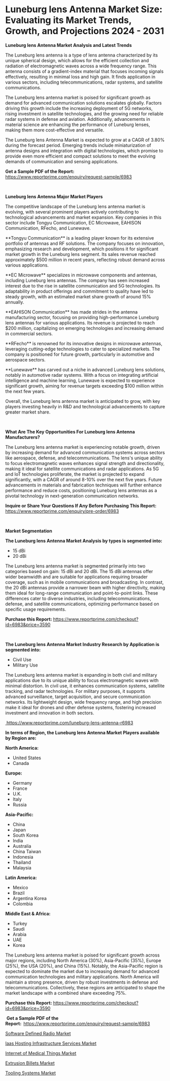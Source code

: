 <p><h1>Luneburg lens Antenna Market Size: Evaluating its Market Trends, Growth, and Projections 2024 - 2031</h1></p><p><strong>Luneburg lens Antenna Market Analysis and Latest Trends</strong></p>
<p><p>The Luneburg lens antenna is a type of lens antenna characterized by its unique spherical design, which allows for the efficient collection and radiation of electromagnetic waves across a wide frequency range. This antenna consists of a gradient-index material that focuses incoming signals effectively, resulting in minimal loss and high gain. It finds application in various sectors, including telecommunications, radar systems, and satellite communications.</p><p>The Luneburg lens antenna market is poised for significant growth as demand for advanced communication solutions escalates globally. Factors driving this growth include the increasing deployment of 5G networks, rising investment in satellite technologies, and the growing need for reliable radar systems in defense and aviation. Additionally, advancements in material science are enhancing the performance of Luneburg lenses, making them more cost-effective and versatile.</p><p>The Luneburg lens Antenna Market is expected to grow at a CAGR of 3.80% during the forecast period. Emerging trends include miniaturization of antenna designs and integration with digital technologies, which promise to provide even more efficient and compact solutions to meet the evolving demands of communication and sensing applications.</p></p>
<p><strong>Get a Sample PDF of the Report:&nbsp;</strong> <a href="https://www.reportprime.com/enquiry/request-sample/6983?utm_campaign=11&utm_medium=2&utm_source=Github&utm_content=ia&utm_term=25112024&utm_id=luneburg-lens-antenna">https://www.reportprime.com/enquiry/request-sample/6983</a></p>
<p>&nbsp;</p>
<p><strong>Luneburg lens Antenna Major Market Players</strong></p>
<p><p>The competitive landscape of the Luneburg lens antenna market is evolving, with several prominent players actively contributing to technological advancements and market expansion. Key companies in this sector include Tongyu Communication, EC Microwave, EAHISON Communication, RFecho, and Lunewave.</p><p>**Tongyu Communication** is a leading player known for its extensive portfolio of antennas and RF solutions. The company focuses on innovation, emphasizing research and development, which positions it for significant market growth in the Luneburg lens segment. Its sales revenue reached approximately $500 million in recent years, reflecting robust demand across various applications.</p><p>**EC Microwave** specializes in microwave components and antennas, including Luneburg lens antennas. The company has seen increased interest due to the rise in satellite communication and 5G technologies. Its adaptability in product offerings and commitment to quality have led to steady growth, with an estimated market share growth of around 15% annually.</p><p>**EAHISON Communication** has made strides in the antenna manufacturing sector, focusing on providing high-performance Luneburg lens antennas for various applications. Its revenue is projected to reach $200 million, capitalizing on emerging technologies and increasing demand in commercial sectors.</p><p>**RFecho** is renowned for its innovative designs in microwave antennas, leveraging cutting-edge technologies to cater to specialized markets. The company is positioned for future growth, particularly in automotive and aerospace sectors.</p><p>**Lunewave** has carved out a niche in advanced Luneburg lens solutions, notably in automotive radar systems. With a focus on integrating artificial intelligence and machine learning, Lunewave is expected to experience significant growth, aiming for revenue targets exceeding $100 million within the next few years.</p><p>Overall, the Luneburg lens antenna market is anticipated to grow, with key players investing heavily in R&D and technological advancements to capture greater market share.</p></p>
<p>&nbsp;</p>
<p><strong>What Are The Key Opportunities For Luneburg lens Antenna Manufacturers?</strong></p>
<p><p>The Luneburg lens antenna market is experiencing notable growth, driven by increasing demand for advanced communication systems across sectors like aerospace, defense, and telecommunications. The lens's unique ability to focus electromagnetic waves enhances signal strength and directionality, making it ideal for satellite communications and radar applications. As 5G and IoT technologies proliferate, the market is projected to expand significantly, with a CAGR of around 8-10% over the next five years. Future advancements in materials and fabrication techniques will further enhance performance and reduce costs, positioning Luneburg lens antennas as a pivotal technology in next-generation communication networks.</p></p>
<p><strong>Inquire or Share Your Questions If Any Before Purchasing This Report:</strong> <a href="https://www.reportprime.com/enquiry/pre-order/6983?utm_campaign=11&utm_medium=2&utm_source=Github&utm_content=ia&utm_term=25112024&utm_id=luneburg-lens-antenna">https://www.reportprime.com/enquiry/pre-order/6983</a></p>
<p>&nbsp;</p>
<p><strong>Market Segmentation</strong></p>
<p><strong>The Luneburg lens Antenna Market Analysis by types is segmented into:</strong></p>
<p><ul><li>15 dBi</li><li>20 dBi</li></ul></p>
<p><p>The Luneburg lens antenna market is segmented primarily into two categories based on gain: 15 dBi and 20 dBi. The 15 dBi antennas offer wider beamwidth and are suitable for applications requiring broader coverage, such as in mobile communications and broadcasting. In contrast, the 20 dBi antennas provide a narrower beam with higher directivity, making them ideal for long-range communication and point-to-point links. These differences cater to diverse industries, including telecommunications, defense, and satellite communications, optimizing performance based on specific usage requirements.</p></p>
<p><strong>Purchase this Report:&nbsp;</strong><a href="https://www.reportprime.com/checkout?id=6983&price=3590&utm_campaign=11&utm_medium=2&utm_source=Github&utm_content=ia&utm_term=25112024&utm_id=luneburg-lens-antenna">https://www.reportprime.com/checkout?id=6983&price=3590</a></p>
<p>&nbsp;</p>
<p><strong>The Luneburg lens Antenna Market Industry Research by Application is segmented into:</strong></p>
<p><ul><li>Civil Use</li><li>Military Use</li></ul></p>
<p><p>The Luneburg lens antenna market is expanding in both civil and military applications due to its unique ability to focus electromagnetic waves with minimal distortion. In civil use, it enhances communication systems, satellite tracking, and radar technologies. For military purposes, it supports advanced surveillance, target acquisition, and secure communication networks. Its lightweight design, wide frequency range, and high precision make it ideal for drones and other defense systems, fostering increased investment and innovation in both sectors.</p></p>
<p><a href="https://www.reportprime.com/luneburg-lens-antenna-r6983?utm_campaign=11&utm_medium=2&utm_source=Github&utm_content=ia&utm_term=25112024&utm_id=luneburg-lens-antenna">&nbsp;https://www.reportprime.com/luneburg-lens-antenna-r6983</a></p>
<p><strong>In terms of Region, the Luneburg lens Antenna Market Players available by Region are:</strong></p>
<p>
    <p> <strong> North America: </strong>
        <ul>
            <li>United States</li>
            <li>Canada</li>
        </ul>
        </p> 
    <p> <strong> Europe: </strong>
        <ul>
            <li>Germany</li>
            <li>France</li>
            <li>U.K.</li>
            <li>Italy</li>
            <li>Russia</li>
        </ul>
        </p> 
    <p> <strong> Asia-Pacific: </strong>
        <ul>
            <li>China</li>
            <li>Japan</li>
            <li>South Korea</li>
            <li>India</li>
            <li>Australia</li>
            <li>China Taiwan</li>
            <li>Indonesia</li>
            <li>Thailand</li>
            <li>Malaysia</li>
        </ul>
        </p> 
    <p> <strong> Latin America: </strong>
        <ul>
            <li>Mexico</li>
            <li>Brazil</li>
            <li>Argentina Korea</li>
            <li>Colombia</li>
        </ul>
        </p> 
    <p> <strong> Middle East & Africa: </strong>
        <ul>
            <li>Turkey</li>
            <li>Saudi</li>
            <li>Arabia</li>
            <li>UAE</li>
            <li>Korea</li>
        </ul>
    </p>
    </p>
<p><p>The Luneburg lens antenna market is poised for significant growth across major regions, including North America (30%), Asia-Pacific (35%), Europe (25%), the USA (20%), and China (15%). Notably, the Asia-Pacific region is expected to dominate the market due to increasing demand for advanced communication technologies and military applications. North America will maintain a strong presence, driven by robust investments in defense and telecommunications. Collectively, these regions are anticipated to shape the market landscape with a combined share exceeding 75%.</p></p>
<p><strong>Purchase this Report: </strong><a href="https://www.reportprime.com/checkout?id=6983&price=3590&utm_campaign=11&utm_medium=2&utm_source=Github&utm_content=ia&utm_term=25112024&utm_id=luneburg-lens-antenna">https://www.reportprime.com/checkout?id=6983&price=3590</a></p>
<p>&nbsp;<strong>Get a Sample PDF of the Report:&nbsp;&nbsp;</strong><a href="https://www.reportprime.com/enquiry/request-sample/6983?utm_campaign=11&utm_medium=2&utm_source=Github&utm_content=ia&utm_term=25112024&utm_id=luneburg-lens-antenna">https://www.reportprime.com/enquiry/request-sample/6983</a></p>
<p><strong></strong></p>
<p><p><a href="https://github.com/KamrulHadi87/Market-Research-Report-List-1/blob/main/software-defined-radio-market.md?utm_campaign=11&utm_medium=2&utm_source=Github&utm_content=ia&utm_term=25112024&utm_id=luneburg-lens-antenna">Software Defined Radio Market</a></p><p><a href="https://issuu.com/reportprime-2/docs/iaas-hosting-infrastructure-service_bf005b3473110a?utm_campaign=11&utm_medium=2&utm_source=Github&utm_content=ia&utm_term=25112024&utm_id=luneburg-lens-antenna">Iaas Hosting Infrastructure Services Market</a></p><p><a href="https://github.com/ChiragRp1/Market-Research-Report-List-6/blob/main/internet-of-medical-things-market.md?utm_campaign=11&utm_medium=2&utm_source=Github&utm_content=ia&utm_term=25112024&utm_id=luneburg-lens-antenna">Internet of Medical Things Market</a></p><p><a href="https://www.linkedin.com/pulse/evolution-extrusion-billets-market-key-shifts-from-2024-2031-wkbye?utm_campaign=11&utm_medium=2&utm_source=Github&utm_content=ia&utm_term=25112024&utm_id=luneburg-lens-antenna">Extrusion Billets Market</a></p><p><a href="https://www.linkedin.com/pulse/future-ready-strategic-insights-global-tooling-systems-market-se5fe?utm_campaign=11&utm_medium=2&utm_source=Github&utm_content=ia&utm_term=25112024&utm_id=luneburg-lens-antenna">Tooling Systems Market</a></p></p>